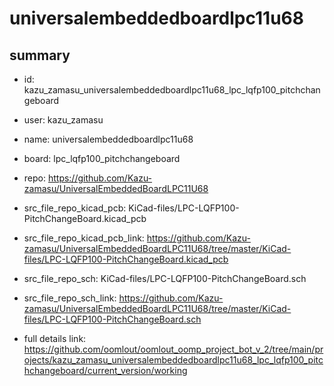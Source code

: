 # universalembeddedboardlpc11u68
 
## summary 
* id: kazu_zamasu_universalembeddedboardlpc11u68_lpc_lqfp100_pitchchangeboard
* user: kazu_zamasu
* name: universalembeddedboardlpc11u68
* board: lpc_lqfp100_pitchchangeboard
* repo: https://github.com/Kazu-zamasu/UniversalEmbeddedBoardLPC11U68
* src_file_repo_kicad_pcb: KiCad-files/LPC-LQFP100-PitchChangeBoard.kicad_pcb
* src_file_repo_kicad_pcb_link: https://github.com/Kazu-zamasu/UniversalEmbeddedBoardLPC11U68/tree/master/KiCad-files/LPC-LQFP100-PitchChangeBoard.kicad_pcb


* src_file_repo_sch: KiCad-files/LPC-LQFP100-PitchChangeBoard.sch
* src_file_repo_sch_link: https://github.com/Kazu-zamasu/UniversalEmbeddedBoardLPC11U68/tree/master/KiCad-files/LPC-LQFP100-PitchChangeBoard.sch
* full details link: https://github.com/oomlout/oomlout_oomp_project_bot_v_2/tree/main/projects/kazu_zamasu_universalembeddedboardlpc11u68_lpc_lqfp100_pitchchangeboard/current_version/working  







